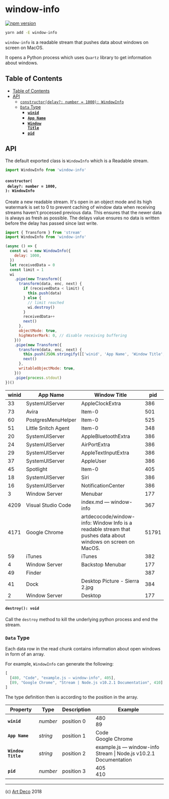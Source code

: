 # window-info

[![npm version](https://badge.fury.io/js/window-info.svg)](https://npmjs.org/package/window-info)

```bash
yarn add -E window-info
```

`window-info` is a readable stream that pushes data about windows on screen on MacOS.

It opens a Python process which uses `Quartz` library to get information about windows.

## Table of Contents

- [Table of Contents](#table-of-contents)
- [API](#api)
    * [`constructor(delay?: number = 1000): WindowInfo`](#constructordelay-number--1000-windowinfo)
  * [`Data` Type](#data-type)
    * [<strong><code>winid</code></strong>](#winid)
    * [<strong><code>App Name</code></strong>](#app-name)
    * [<strong><code>Window Title</code></strong>](#window-title)
    * [<strong><code>pid</code></strong>](#pid)

## API

The default exported class is `WindowInfo` which is a Readable stream.

```js
import WindowInfo from 'window-info'
```

#### `constructor(`<br/>&nbsp;&nbsp;`delay?: number = 1000,`<br/>`): WindowInfo`

Create a new readable stream. It's open in an object mode and its high watermark is set to 0 to prevent caching of window data when receiving streams haven't processed previous data. This ensures that the newer data is always as fresh as possible. The delays value ensures no data is written before the delay has passed since last write.

```javascript
import { Transform } from 'stream'
import WindowInfo from 'window-info'

(async () => {
  const wi = new WindowInfo({
    delay: 1000,
  })
  let receivedData = 0
  const limit = 1
  wi
    .pipe(new Transform({
      transform(data, enc, next) {
        if (receivedData < limit) {
          this.push(data)
        } else {
          // limit reached
          wi.destroy()
        }
        receivedData++
        next()
      },
      objectMode: true,
      highWaterMark: 0, // disable receiving buffering
    }))
    .pipe(new Transform({
      transform(data, enc, next) {
        this.push(JSON.stringify([['winid', 'App Name', 'Window Title', 'pid'], ...data]))
        next()
      },
      writableObjectMode: true,
    }))
    .pipe(process.stdout)
})()
```

| winid | App Name | Window Title | pid |
| ----- | -------- | ------------ | --- |
| 33 | SystemUIServer | AppleClockExtra | 386 |
| 73 | Avira | Item-0 | 501 |
| 60 | PostgresMenuHelper | Item-0 | 525 |
| 51 | Little Snitch Agent | Item-0 | 348 |
| 20 | SystemUIServer | AppleBluetoothExtra | 386 |
| 24 | SystemUIServer | AirPortExtra | 386 |
| 29 | SystemUIServer | AppleTextInputExtra | 386 |
| 37 | SystemUIServer | AppleUser | 386 |
| 45 | Spotlight | Item-0 | 405 |
| 18 | SystemUIServer | Siri | 386 |
| 16 | SystemUIServer | NotificationCenter | 386 |
| 3 | Window Server | Menubar | 177 |
| 4209 | Visual Studio Code | index.md — window-info | 367 |
| 4171 | Google Chrome | artdecocode/window-info: Window Info is a readable stream that pushes data about windows on screen on MacOS. | 51791 |
| 59 | iTunes | iTunes | 382 |
| 4 | Window Server | Backstop Menubar | 177 |
| 49 | Finder |  | 387 |
| 41 | Dock | Desktop Picture - Sierra 2.jpg | 384 |
| 2 | Window Server | Desktop | 177 |

#### `destroy(): void`

Call the `destroy` method to kill the underlying python process and end the stream.

### `Data` Type

Each data row in the read chunk contains information about open windows in form of an array.

For example, `WindowInfo` can generate the following:

```js
[
  [480, "Code", "example.js — window-info", 405],
  [89, "Google Chrome", "Stream | Node.js v10.2.1 Documentation", 410]
]
```

The type definition then is according to the position in the array.

<table>
 <thead>
  <tr>
   <th>Property</th>
   <th>Type</th>
   <th>Description</th>
   <th>Example</th>
  </tr>
 </thead>
 <tbody>
   <tr>
  <td><a name="winid"><strong><code>winid</code></strong></a></td>
  <td><em>number</em></td>
  <td>position 0</td>
  <td>480<br/>89</td>
 </tr>
 <tr>
  <td><a name="app-name"><strong><code>App Name</code></strong></a></td>
  <td><em>string</em></td>
  <td>position 1</td>
  <td>Code<br/>Google Chrome</td>
 </tr>
 <tr>
  <td><a name="window-title"><strong><code>Window Title</code></strong></a></td>
  <td><em>string</em></td>
  <td>position 2</td>
  <td>example.js — window-info<br/>Stream | Node.js v10.2.1 Documentation</td>
 </tr>
 <tr>
  <td><a name="pid"><strong><code>pid</code></strong></a></td>
  <td><em>number</em></td>
  <td>position 3</td>
  <td>405<br>410</td>
 </tr>
 </tbody>
</table>


---

(c) [Art Deco][1] 2018

[1]: https://artdeco.bz
